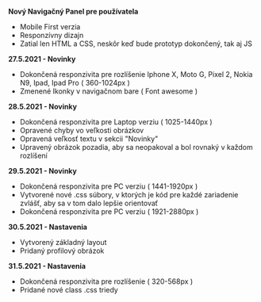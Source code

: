    **Nový Navigačný Panel pre používatela**

  - Mobile First verzia   
  - Responzívny dizajn   
  - Zatial len HTML a CSS, neskôr keď bude prototyp dokončený, tak aj JS  
      
      
**27.5.2021 - Novinky**  

  - Dokončená responzivita pre rozlíšenie Iphone X, Moto G, Pixel 2, Nokia N9, Ipad, Ipad Pro ( 360-1024px )
  - Zmenené Ikonky v navigačnom bare ( Font awesome )       

**28.5.2021 - Novinky**   
  - Dokončená responzivita pre Laptop verziu ( 1025-1440px )
  - Opravené chyby vo veľkosti obrázkov 
  - Opravená veľkosť textu v sekcii "Novinky"
  - Upravený obrázok pozadia, aby sa neopakoval a bol rovnaký v každom rozlíšení  

**29.5.2021 - Novinky**   
  - Dokončená responzivita pre PC verziu ( 1441-1920px )
  - Vytvorené nové .css súbory, v ktorých je kód pre každé zariadenie zvlášť, aby sa v tom dalo lepšie orientovať
  - Dokončená responzivita pre PC verziu ( 1921-2880px )   

**30.5.2021 - Nastavenia**     
  - Vytvorený základný layout
  - Pridaný profilový obrázok

**31.5.2021 - Nastavenia**       
  - Dokončená responzivita pre rozlíšenie ( 320-568px ) 
  - Pridané nové class .css triedy

  
  
